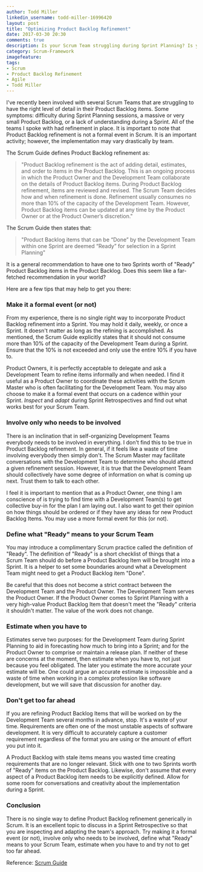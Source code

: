 ```yaml
---
author: Todd Miller
linkedin_username: todd-miller-16996420
layout: post
title: "Optimizing Product Backlog Refinement"
date: 2017-03-30 20:30
comments: true
description: Is your Scrum Team struggling during Sprint Planning? Is your Product Backlog in shambles?
category: Scrum-Framework
imagefeature:
tags:
- Scrum
- Product Backlog Refinement
- Agile
- Todd Miller
---
```


[//]: # (Situation)
I've recently been involved with several Scrum Teams that are struggling to have the right level of detail in their Product Backlog items. Some symptoms: difficulty during Sprint Planning sessions, a massive or very small Product Backlog, or a lack of understanding during a Sprint. All of the teams I spoke with had refinement in place. It is important to note that Product Backlog refinement is not a formal event in Scrum. It is an important activity; however, the implementation may vary drastically by team.

The Scrum Guide defines Product Backlog refinement as:

>"Product Backlog refinement is the act of adding detail, estimates, and order to items in the Product Backlog. This is an ongoing process in which the Product Owner and the Development Team collaborate on the details of Product Backlog items. During Product Backlog refinement, items are reviewed and revised. The Scrum Team decides how and when refinement is done. Refinement usually consumes no more than 10% of the capacity of the Development Team. However, Product Backlog items can be updated at any time by the Product Owner or at the Product Owner’s discretion."

The Scrum Guide then states that:

>"Product Backlog items that can be “Done” by the Development Team within one Sprint are deemed “Ready” for selection in a Sprint Planning"

[//]: # (Complication)
[//]: # (Question)
It is a general recommendation to have one to two Sprints worth of "Ready" Product Backlog items in the Product Backlog. Does this seem like a far-fetched recommendation in your world?

Here are a few tips that may help to get you there:

### Make it a formal event (or not)
From my experience, there is no single right way to incorporate Product Backlog refinement into a Sprint. You may hold it daily, weekly, or once a Sprint. It doesn't matter as long as the refining is accomplished. As mentioned, the Scrum Guide explicitly states that it should not consume more than 10% of the capacity of the Development Team during a Sprint. Ensure that the 10% is not exceeded and only use the entire 10% if you have to.

Product Owners, it is perfectly acceptable to delegate and ask a Development Team to refine items informally and when needed. I find it useful as a Product Owner to coordinate these activities with the Scrum Master who is often facilitating for the Development Team. You may also choose to make it a formal event that occurs on a cadence within your Sprint. *Inspect* and *adapt* during Sprint Retrospectives and find out what works best for your Scrum Team.

### Involve only who needs to be involved
There is an inclination that in self-organizing Development Teams everybody needs to be involved in everything. I don't find this to be true in Product Backlog refinement. In general, if it feels like a waste of time involving everybody then simply don't. The Scrum Master may facilitate conversations with the Development Team to determine who should attend a given refinement session. However, it is true that the Development Team should collectively have some degree of information on what is coming up next. Trust them to talk to each other.

I feel it is important to mention that as a Product Owner, one thing I am conscience of is trying to find time with a Development Team(s) to get collective buy-in for the plan I am laying out. I also want to get their opinion on how things should be ordered or if they have any ideas for new Product Backlog Items. You may use a more formal event for this (or not).

### Define what "Ready" means to your Scrum Team
You may introduce a complimentary Scrum practice called the definition of "Ready". The definition of "Ready" is a short checklist of things that a Scrum Team should do before a Product Backlog Item will be brought into a Sprint. It is a helper to set some boundaries around what a Development Team might need to get a Product Backlog item "Done".

Be careful that this does not become a strict contract between the Development Team and the Product Owner. The Development Team serves the Product Owner. If the Product Owner comes to Sprint Planning with a very high-value Product Backlog Item that doesn't meet the "Ready" criteria it shouldn't matter. The value of the work does not change.

### Estimate when you have to
Estimates serve two purposes: for the Development Team during Sprint Planning to aid in forecasting how much to bring into a Sprint; and for the Product Owner to comprise or maintain a release plan. If neither of these are concerns at the moment, then estimate when you have to, not just because you feel obligated. The later you estimate the more accurate your estimate will be. One could argue an accurate estimate is impossible and a waste of time when working in a complex profession like software development, but we will save that discussion for another day.

### Don't get too far ahead
If you are refining Product Backlog Items that will be worked on by the Development Team several months in advance, stop. It's a waste of your time. Requirements are often one of the most unstable aspects of software development. It is very difficult to accurately capture a customer requirement regardless of the format you are using or the amount of effort you put into it.

A Product Backlog with stale items means you wasted time creating requirements that are no longer relevant. Stick with one to two Sprints worth of "Ready" items on the Product Backlog. Likewise, don't assume that every aspect of a Product Backlog item needs to be explicitly defined. Allow for some room for conversations and creativity about the implementation during a Sprint.

[//]: # (Conclusion)

### Conclusion
There is no single way to define Product Backlog refinement generically in Scrum. It is an excellent topic to discuss in a Sprint Retrospective so that you are inspecting and adapting the team's approach. Try making it a formal event (or not), involve only who needs to be involved, define what "Ready" means to your Scrum Team, estimate when you have to and try not to get too far ahead.

Reference: [Scrum Guide](http://scrumguides.org/scrum-guide.html)

